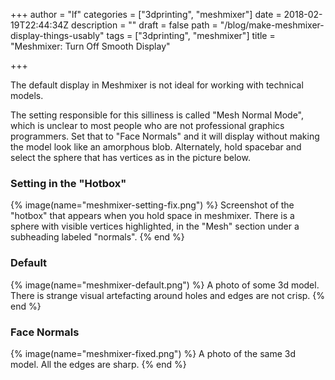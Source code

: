 +++
author = "lf"
categories = ["3dprinting", "meshmixer"]
date = 2018-02-19T22:44:34Z
description = ""
draft = false
path = "/blog/make-meshmixer-display-things-usably"
tags = ["3dprinting", "meshmixer"]
title = "Meshmixer: Turn Off Smooth Display"

+++

The default display in Meshmixer is not ideal for working with technical models.

The setting responsible for this silliness is called "Mesh Normal Mode", which is unclear to most people who are not professional graphics programmers. Set that to "Face Normals" and it will display without making the model look like an amorphous blob. Alternately, hold spacebar and select the sphere that has vertices as in the picture below.

### Setting in the "Hotbox"

{% image(name="meshmixer-setting-fix.png") %}
Screenshot of the "hotbox" that appears when you hold space in meshmixer. There is a sphere with visible vertices highlighted, in the "Mesh" section under a subheading labeled "normals".
{% end %}

### Default

{% image(name="meshmixer-default.png") %}
A photo of some 3d model. There is strange visual artefacting around holes and edges are not crisp.
{% end %}

### Face Normals

{% image(name="meshmixer-fixed.png") %}
A photo of the same 3d model. All the edges are sharp.
{% end %}

